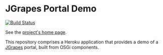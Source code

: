 JGrapes Portal Demo
===================

[![Build Status](https://travis-ci.org/mnlipp/heroku-portal-demo.svg?branch=master)](https://travis-ci.org/mnlipp/heroku-portal-demo)

See the [project's home page](http://mnlipp.github.io/jgrapes/).

This repository comprises a Heroku application that provides a demo of a
[JGrapes](https://github.com/mnlipp/jgrapes) portal, built from OSGi
components.

<!-- Piwik Image Tracker-->
<img src="https://piwik.mnl.de/piwik.php?idsite=10&rec=1&url=https%3A%2F%2Fgithub.com%2Fmnlipp%2Fheroku-portal-demo" style="border:0" alt="" />
<!-- End Piwik -->
